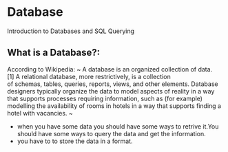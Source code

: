# Database
Introduction to Databases and SQL Querying
## What is a Database?:

According to Wikipedia:
~
A database is an organized collection of data.[1] A relational database, more restrictively, is a collection of schemas, tables, queries, reports, views, and other elements. Database designers typically organize the data to model aspects of reality in a way that supports processes requiring information, such as (for example) modelling the availability of rooms in hotels in a way that supports finding a hotel with vacancies.
~

- when you have some data you should have some ways to retrive it.You should have some ways to query the data and get the information.
- you have to to store the data in a format.
